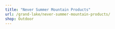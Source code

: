 ```yaml
---
title: "Never Summer Mountain Products"
url: /grand-lake/never-summer-mountain-products/
shop: Outdoor
---
```

